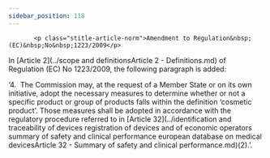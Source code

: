 ```yaml
---
sidebar_position: 118
---
```

           <p class="stitle-article-norm">Amendment to Regulation&nbsp;(EC)&nbsp;No&nbsp;1223/2009</p>
   <p class="norm">In [Article&nbsp;2](../scope and definitionsArticle 2 - Definitions.md) of Regulation&nbsp;(EC)&nbsp;No&nbsp;1223/2009, the following paragraph&nbsp;is added:</p>
   <p class="norm">‘4.&nbsp;&nbsp;The Commission may, at the request of a
 Member&nbsp;State or on its own initiative, adopt the necessary 
measures to determine whether or not a specific product or group of 
products falls within the definition ‘cosmetic product’. Those measures 
shall be adopted in accordance with the regulatory procedure referred to
 in [Article&nbsp;32](../identification and traceability of devices  registration of devices and of economic operators summary of safety  and clinical performance european database on medical devicesArticle 32 - Summary of safety and clinical performance.md)(2).’.</p>